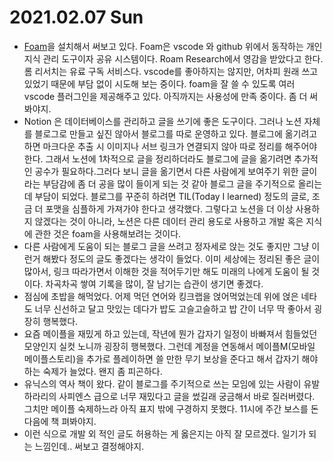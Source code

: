 # 2021.02.07 Sun

- [Foam](https://foambubble.github.io/foam/)을 설치해서 써보고 있다. Foam은 vscode 와 github 위에서 동작하는 개인 지식 관리 도구이자 공유 시스템이다. Roam Research에서 영감을 받았다고 한다. 롬 리서치는 유료 구독 서비스다. vscode를 좋아하지는 않지만, 어차피 원래 쓰고있었기 때문에 부담 없이 시도해 보는 중이다. foam을 잘 쓸 수 있도록 여러 vscode 플러그인을 제공해주고 있다. 아직까지는 사용성에 만족 중이다. 좀 더 써봐야지.
- Notion 은 데이터베이스를 관리하고 글을 쓰기에 좋은 도구이다. 그러나 노션 자체를 블로그로 만들고 싶진 않아서 블로그를 따로 운영하고 있다. 블로그에 옮기려고 하면 마크다운 추출 시 이미지나 서브 링크가 연결되지 않아 따로 정리를 해주어야 한다. 그래서 노션에 1차적으로 글을 정리하더라도 블로그에 글을 옮기려면 추가적인 공수가 필요하다.그러다 보니 글을 옮기면서 다른 사람에게 보여주기 위한 글이라는 부담감에 좀 더 공을 많이 들이게 되는 것 같아 블로그 글을 주기적으로 올리는데 부담이 되었다. 블로그를 꾸준히 하려면 TIL(Today I learned) 정도의 글로, 조금 더 포맷을 심플하게 가져가야 한다고 생각했다. 그렇다고 노션을 더 이상 사용하지 않겠다는 것이 아니라, 노션은 다른 데이터 관리 용도로 사용하고 개발 혹은 지식에 관한 것은 foam을 사용해보려는 것이다.
- 다른 사람에게 도움이 되는 블로그 글을 쓰려고 정자세로 앉는 것도 좋지만 그냥 이런거 해봤다 정도의 글도 좋겠다는 생각이 들었다. 이미 세상에는 정리된 좋은 글이 많아서, 링크 따라가면서 이해한 것을 적어두기만 해도 미래의 나에게 도움이 될 것이다. 차곡차곡 쌓여 기록을 많이, 잘 남기는 습관이 생기면 좋겠다.
- 점심에 초밥을 해먹었다. 어제 먹던 연어와 킹크랩을 얹어먹었는데 위에 얹은 네타도 너무 신선하고 달고 맛있는 데다가 밥도 고슬고슬하고 밥 간이 너무 딱 좋아서 굉장히 행복했다.
- 요즘 메이플을 재밌게 하고 있는데, 작년에 뭔가 갑자기 일정이 바빠져서 힘들었던 모양인지 실컷 노니까 굉장히 행복했다. 그런데 계정을 연동해서 메이플M(모바일 메이플스토리)을 추가로 플레이하면 쓸 만한 무기 보상을 준다고 해서 갑자기 해야하는 숙제가 늘었다. 왠지 좀 피곤하다. 
- 유닉스의 역사 책이 왔다. 같이 블로그를 주기적으로 쓰는 모임에 있는 사람이 유발 하라리의 사피엔스 급으로 너무 재밌다고 글을 썼길래 궁금해서 바로 질러버렸다. 그치만 메이플 숙제하느라 아직 표지 밖에 구경하지 못했다. 11시에 주간 보스를 돈 다음에 책 펴봐야지.
- 이런 식으로 개발 외 적인 글도 허용하는 게 옳은지는 아직 잘 모르겠다. 일기가 되는 느낌인데.. 써보고 결정해야지.
